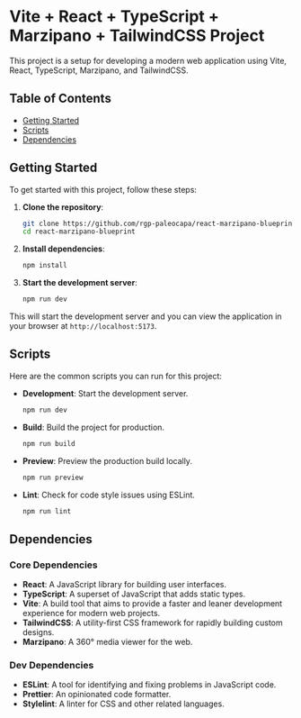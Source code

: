 # Vite + React + TypeScript + Marzipano + TailwindCSS Project

This project is a setup for developing a modern web application using Vite, React, TypeScript, Marzipano, and TailwindCSS.

## Table of Contents

- [Getting Started](#getting-started)
- [Scripts](#scripts)
- [Dependencies](#dependencies)

## Getting Started

To get started with this project, follow these steps:

1. **Clone the repository**:
    ```bash
    git clone https://github.com/rgp-paleocapa/react-marzipano-blueprint.git
    cd react-marzipano-blueprint
    ```

2. **Install dependencies**:
    ```bash
    npm install
    ```

3. **Start the development server**:
    ```bash
    npm run dev
    ```

This will start the development server and you can view the application in your browser at `http://localhost:5173`.

## Scripts

Here are the common scripts you can run for this project:

- **Development**: Start the development server.
    ```bash
    npm run dev
    ```

- **Build**: Build the project for production.
    ```bash
    npm run build
    ```

- **Preview**: Preview the production build locally.
    ```bash
    npm run preview
    ```

- **Lint**: Check for code style issues using ESLint.
    ```bash
    npm run lint
    ```

## Dependencies

### Core Dependencies

- **React**: A JavaScript library for building user interfaces.
- **TypeScript**: A superset of JavaScript that adds static types.
- **Vite**: A build tool that aims to provide a faster and leaner development experience for modern web projects.
- **TailwindCSS**: A utility-first CSS framework for rapidly building custom designs.
- **Marzipano**: A 360° media viewer for the web.

### Dev Dependencies

- **ESLint**: A tool for identifying and fixing problems in JavaScript code.
- **Prettier**: An opinionated code formatter.
- **Stylelint**: A linter for CSS and other related languages.
